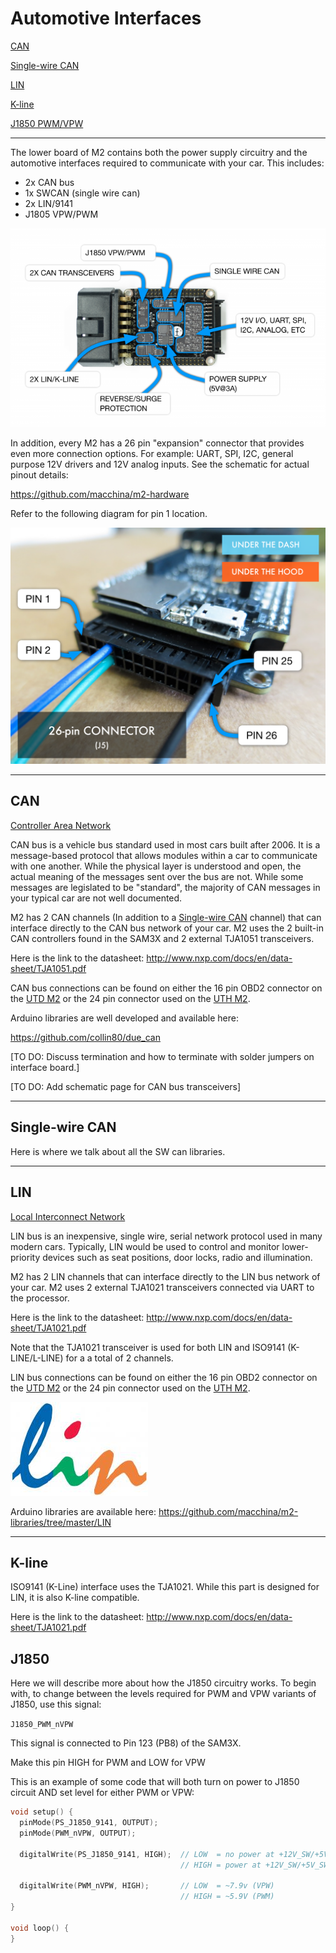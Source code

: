 # Automotive Interfaces

[CAN](#can)

[Single-wire CAN](#single-wire-can)

[LIN](#lin)

[K-line](#k-line)

[J1850 PWM/VPW](#j1850)

---

The lower board of M2 contains both the power supply circuitry and the automotive interfaces required to communicate with your car. This includes:

- 2x CAN bus
- 1x SWCAN (single wire can)
- 2x LIN/9141
- J1805 VPW/PWM

<img src="/images/Interface_0d024.png" width="640" />

In addition, every M2 has a 26 pin "expansion" connector that provides even more connection options. For example: UART, SPI, I2C, general purpose 12V drivers and 12V analog inputs. See the schematic for actual pinout details:

https://github.com/macchina/m2-hardware

Refer to the following diagram for pin 1 location.

<img src="/images/26pin_connector.png" width="640" />

---

## CAN

[Controller Area Network](https://en.wikipedia.org/wiki/CAN_bus)

CAN bus is a vehicle bus standard used in most cars built after 2006. It is a message-based protocol that allows modules within a car to communicate with one another. While the physical layer is understood and open, the actual meaning of the messages sent over the bus are not. While some messages are legislated to be "standard", the majority of CAN messages in your typical car are not well documented.

M2 has 2 CAN channels (In addition to a [Single-wire CAN](http://docs.macchina.cc/m2/automotive-interfaces/single-wire-can.html) channel) that can interface directly to the CAN bus network of your car. M2 uses the 2 built-in CAN controllers found in the SAM3X and 2 external TJA1051 transceivers.

Here is the link to the datasheet: http://www.nxp.com/docs/en/data-sheet/TJA1051.pdf

CAN bus connections can be found on either the 16 pin OBD2 connector on the [UTD M2](http://docs.macchina.cc/m2/overview/utd-under-dash.html) or the 24 pin connector used on the [UTH M2](http://docs.macchina.cc/m2/overview/uth-under-hood.html).

Arduino libraries are well developed and available here:

https://github.com/collin80/due_can

\[TO DO: Discuss termination and how to terminate with solder jumpers on interface board.\]

\[TO DO: Add schematic page for CAN bus transceivers\]

---

## Single-wire CAN

Here is where we talk about all the SW can libraries.

---

## LIN

[Local Interconnect Network](https://en.wikipedia.org/wiki/Local_Interconnect_Network)

LIN bus is an inexpensive, single wire, serial network protocol used in many modern cars. Typically, LIN would be used to control and monitor lower-priority devices such as seat positions, door locks, radio and illumination.

M2 has 2 LIN channels that can interface directly to the LIN bus network of your car. M2 uses 2 external TJA1021 transceivers connected via UART to the processor.

Here is the link to the datasheet: http://www.nxp.com/docs/en/data-sheet/TJA1021.pdf

Note that the TJA1021 transceiver is used for both LIN and ISO9141 (K-LINE/L-LINE) for a a total of 2 channels.

LIN bus connections can be found on either the 16 pin OBD2 connector on the [UTD M2](http://docs.macchina.cc/m2/overview/utd-under-dash.html) or the 24 pin connector used on the [UTH M2](http://docs.macchina.cc/m2/overview/uth-under-hood.html).

<img src="/images/LIN_Logo_0114b.jpg" width="220" />

Arduino libraries are available here: https://github.com/macchina/m2-libraries/tree/master/LIN

---

## K-line

ISO9141 (K-Line) interface uses the TJA1021. While this part is designed for LIN, it is also K-line compatible.

Here is the link to the datasheet: http://www.nxp.com/docs/en/data-sheet/TJA1021.pdf

## J1850

Here we will describe more about how the J1850 circuitry works. To begin with, to change between the levels required for PWM and VPW variants of J1850, use this signal:

`J1850_PWM_nVPW`

This signal is connected to Pin 123 (PB8) of the SAM3X.

Make this pin HIGH for PWM and LOW for VPW

This is an example of some code that will both turn on power to J1850 circuit AND set level for either PWM or VPW:

```CPP
void setup() {
  pinMode(PS_J1850_9141, OUTPUT);
  pinMode(PWM_nVPW, OUTPUT);

  digitalWrite(PS_J1850_9141, HIGH);  // LOW  = no power at +12V_SW/+5V_SW
                                      // HIGH = power at +12V_SW/+5V_SW

  digitalWrite(PWM_nVPW, HIGH);       // LOW  = ~7.9v (VPW)
                                      // HIGH = ~5.9V (PWM)
}

void loop() {
}
```
